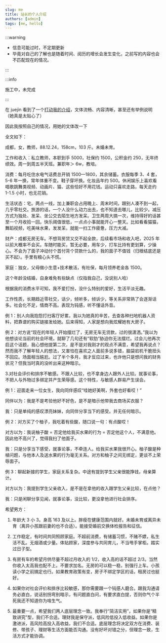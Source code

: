 ```yaml
---
slug: me
title: 站长的个人介绍
authors: [admin]
tags: [me, hello]
---
```


:::warning

- 信息可能过时，不定期更新
- 毕竟对自己的了解也是随着时间、阅历的增长会发生变化，之前写的内容也会不匹配现在的情况。

:::

:::info

施工中，未完成

:::

在 juejin 看到了一个[打动我的介绍](https://juejin.cn/user/2966944900711716)，文体流畅、内容清晰，甚至还有举例说明（她真是太贴心了）

因此我按照自己的情况，用她的文体改一下

全文如下：

成都，女，教师，88.12.24，158cm，103 斤。未婚未育。

工作和收入：私立教师，本职到手 5000，社保约 1500，公积金约 250，无年终绩效。周一到周五半天班。兼职年＞ 6w，教培。

消费：每月吃住水电气话费总开销 1500—1800，其余储蓄。衣服每季 3、4 套，5-6 年一换，常年体重不变。鞋子穿坏换。化妆品年约 500。休闲娱乐上喜欢看唱歌跳舞类视频、动画片、猫、这些恰好不用花钱。运动只喜欢走路，每天走约 1-1.5 小时，也无花销。

生活状态：宅。两点一线，加上兼职会占用晚上、周末时间，跟别人凑不到一起，几乎零社交。旅游的话，一个人没什么动力出去，也不知道去哪儿，比较少。减压方式为独处、发呆、坐公交去陌生地方发呆。卫生两周大搞一次，维持得好的话甚至一个月收拾一回。快乐阈值很低，一点点小事就能开心一整天。比如看看猫猫，舞蹈视频，吃美味水果，发发呆，就能一扫工作疲惫，压力大减。

财产：成都无房无车。不想背房贷又交不起全款，后续看市场和收入吧，2025 年以前大概率不会买。车随时能买，暂无必要，用车少，打车比持有更划算，少操心。不会为了面子冲动付个首付背个贷款什么的，我的面子不值钱（归根结底还是买不起）。手里有粮心头不慌。

家庭：独女，父母做小生意+技术散活，有社保，每月领养老金各 1500。

这个年龄没结婚，自身难免有些缺点（仅指我自己，没说别人哈）

根据我的消费水平可知，我不爱打扮，没什么特别的爱好，生活平淡无趣。

工作性质，长期趋近零社交，话少，倾听多，倾诉少，等关系非常熟了会逐渐话多。社会化不足，情商不高。表现为钝感，听不懂话外音。

例 1：别人向我抱怨打扫客厅好累，我以为她真的辛苦，去查各种扫地机器人资料，把靠谱的购买链接发给她。后来得知，人家是想向我炫耀她有大房子。

例 2：对方说“现在的年轻人开始摆烂了，无房无车无贷款，过的很潇洒。”我以为他想谈论当前的社会环境，就聊了几句还有“软肋”胁迫你无法摆烂。过会儿他再次启这个话题，我心想他提第二次，是不是对我刚才的观点不满意，希望我再说点？然而我不了解年轻人的想法，又害怕在喜欢之人面前多说多错，脑袋宕机干脆扭头不回应。场面相当尴尬。过了半个多月，我才反应过来，也许他只是想问我的财务状况？但我当时真的没听出来这种暗示。

3.对社会评价和排序不敏感。不跟人比较，也不拿身边人跟外人比较。就事论事，不把人与外物过多绑定并产生荣辱感。这个特性，与敏感人群易产生误会。

例 1：迎面走来一位女生，我向同伴感叹“哇她好美啊，外套也好看哎！”

同伴以为：我是不是考验他好不好色，是不是暗示他带我去商场买衣服？

我：只是单纯的感叹漂亮妹妹，向同伴分享当下的感受。并无任何暗示。

例 2：对方买了个柚子，我吃着有些酸，随口说一句：有点酸哎！

对方以为：我说柚子酸 = 否定他给我买水果的行为 = 否定他这个人，不满意他。因此他不高兴了，觉得我扫了他面子。

我：只是分享当下感受，就事论事，不牵连人。给我买水果我很开心。柚子酸是种植问题，与他本人及送水果的行为毫无关系。对方和柚子之间无绑定，更谈不上荣辱面子。

例 3：聊起新接的学生，家庭关系复杂。中途有提到学生父亲很能挣钱，母亲算计。

对方以为：我提到学生父亲收入，是不是在拿他的收入跟学生父亲比较，在点他？

我：只是闲聊分享见闻，就事论事，没比较，更没拿他进行社会排序。

希望男方：

1. 年龄大 3 小 3。身高 163 及以上。胖瘦在健康范围内就好。未婚未育或离异未育（离异小孩跟前妻的也不合适）。能接受婚前交换体检报告和征信。

2. 工作稳定，有时间共同照顾家庭。不超前消费，有储蓄习惯，不赌不嫖，私生活不乱。无烟酒或少量。体贴顾家，深度参与共同育儿，不当甩手掌柜。踏实过日子型。

3. 有房有车的希望月供尽量不超过月收入的 1/2，收入高的话不超过 2/3。当然你收入太高我也配不上。不要求加名。无房的可以稳一稳，别强行上车。小孩读小学之前搞定也行。如果教育政策有变，房子不绑定学区的话，租房过也挺好。

4. 如果你对社会评价和排序比较敏感，那你需要跟一个钝感人磨合。跟我沟通请务必直白，说话别拐弯别暗示，有问题直白问，有要求直白提，否则你气个半死我还不知道你为啥生气。

5. 最重要一点，希望我们两人底层理念一致。我奉行“简洁实用”，如果你是“精致讲究”型，我们不合适。理财我是保守派，低风险低投入低收益。如果你是激进派，高风险高投入高收益，我们不合适。底层理念将决定双方在消费、装修、带孩子、理财等生活方面能否沟通。没有好坏对错之分，但理念一致，生活方式才能协调。
